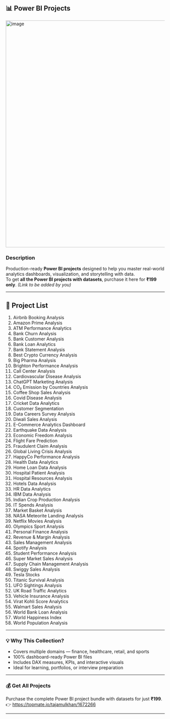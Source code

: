 ## 📊 Power BI Projects

<img width="1280" height="720" alt="image" src="https://github.com/user-attachments/assets/e0e0ca94-6072-474e-b8fa-d22ed0446257" />


### Description
Production-ready **Power BI projects** designed to help you master real-world analytics dashboards, visualization, and storytelling with data.  
To get **all the Power BI projects with datasets**, purchase it here for **₹199 only**. *(Link to be added by you)*

---

## 🧠 Project List

1. Airbnb Booking Analysis  
2. Amazon Prime Analysis  
3. ATM Performance Analytics  
4. Bank Churn Analysis  
5. Bank Customer Analysis  
6. Bank Loan Analytics  
7. Bank Statement Analysis  
8. Best Crypto Currency Analysis  
9. Big Pharma Analysis  
10. Brighton Performance Analysis  
11. Call Center Analysis  
12. Cardiovascular Disease Analysis  
13. ChatGPT Marketing Analysis  
14. CO₂ Emission by Countries Analysis  
15. Coffee Shop Sales Analysis  
16. Covid Disease Analysis  
17. Cricket Data Analytics  
18. Customer Segmentation  
19. Data Careers Survey Analysis  
20. Diwali Sales Analysis  
21. E-Commerce Analytics Dashboard  
22. Earthquake Data Analysis  
23. Economic Freedom Analysis  
24. Flight Fare Prediction  
25. Fraudulent Claim Analysis  
26. Global Living Crisis Analysis  
27. HappyCo Performance Analysis  
28. Health Data Analytics  
29. Home Loan Data Analysis  
30. Hospital Patient Analysis  
31. Hospital Resources Analysis  
32. Hotels Data Analysis  
33. HR Data Analytics  
34. IBM Data Analysis  
35. Indian Crop Production Analysis  
36. IT Spends Analysis  
37. Market Basket Analysis  
38. NASA Meteorite Landing Analysis  
39. Netflix Movies Analysis  
40. Olympics Sport Analysis  
41. Personal Finance Analysis  
42. Revenue & Margin Analysis  
43. Sales Management Analysis  
44. Spotify Analysis  
45. Student Performance Analysis  
46. Super Market Sales Analysis  
47. Supply Chain Management Analysis  
48. Swiggy Sales Analysis  
49. Tesla Stocks  
50. Titanic Survival Analysis  
51. UFO Sightings Analysis  
52. UK Road Traffic Analytics  
53. Vehicle Insurance Analysis  
54. Virat Kohli Score Analytics  
55. Walmart Sales Analysis  
56. World Bank Loan Analysis  
57. World Happiness Index  
58. World Population Analysis  

---

### 💡 Why This Collection?
- Covers multiple domains — finance, healthcare, retail, and sports  
- 100% dashboard-ready Power BI files  
- Includes DAX measures, KPIs, and interactive visuals  
- Ideal for learning, portfolios, or interview preparation  

---

### 💰 Get All Projects
Purchase the complete Power BI project bundle with datasets for just **₹199**.  
👉 https://topmate.io/tajamulkhan/1672266

---

